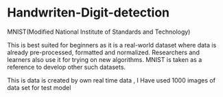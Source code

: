 # Handwriten-Digit-detection




MNIST(Modified National Institute of Standards and Technology) 


This is best suited for beginners as it is a real-world dataset where data is already pre-processed, formatted and normalized. Researchers and learners also use it for trying on new algorithms. MNIST is taken as a reference to develop other such datasets.


This is data is created by own real time data  , I Have used 1000 images of data set for test model  
